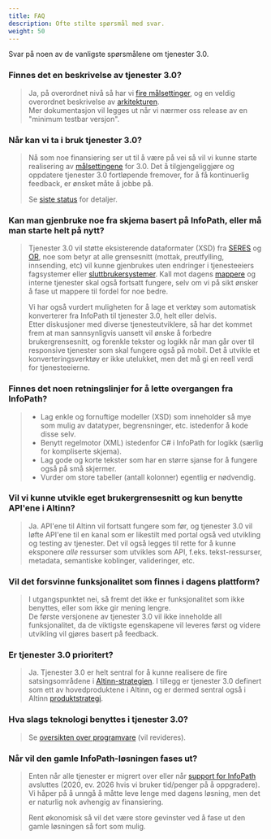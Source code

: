 ```yaml
---
title: FAQ
description: Ofte stilte spørsmål med svar.
weight: 50
---
```


Svar på noen av de vanligste spørsmålene om tjenester 3.0.


### Finnes det en beskrivelse av tjenester 3.0?

> Ja, på overordnet nivå så har vi [fire målsettinger](../goals), og en veldig overordnet beskrivelse av [arkitekturen](../architecture).  
> Mer dokumentasjon vil legges ut når vi nærmer oss release av en "minimum testbar versjon".


### Når kan vi ta i bruk tjenester 3.0?

> Nå som noe finansiering ser ut til å være på vei så vil vi kunne starte realisering av [målsettingene](../goals) for 3.0. 
> Det å tilgjengeliggjøre og oppdatere tjenester 3.0 fortløpende fremover, for å få kontinuerlig feedback, er ønsket måte å jobbe på.  
>
> Se [siste status](../status) for detaljer.


### Kan man gjenbruke noe fra skjema basert på InfoPath, eller må man starte helt på nytt?

> Tjenester 3.0 vil støtte eksisterende dataformater (XSD) fra [SERES](https://altinnett.brreg.no/no/SERES/) og [OR]((https://w2.brreg.no/oppgaveregisteret/spesifikasjon_etatsliste.jsp)),
> noe som betyr at alle grensesnitt (mottak, preutfylling, innsending, etc) vil kunne gjenbrukes uten
> endringer i tjenesteeiers fagsystemer eller [sluttbrukersystemer](https://altinnett.brreg.no/no/Sluttbrukersystemer/).
> Kall mot dagens [mappere](/docs/guides/tul/vedlegg/mappere/) og interne tjenester skal også fortsatt fungere, selv om vi på sikt ønsker å fase ut mappere til fordel for noe bedre.  
>
> Vi har også vurdert muligheten for å lage et verktøy som automatisk konverterer fra InfoPath til tjenester 3.0, helt eller delvis.  
> Etter diskusjoner med diverse tjenesteutviklere, så har det kommet frem at man sannsynligvis uansett vil ønske å forbedre brukergrensesnitt, og forenkle tekster og logikk når man går over til responsive
> tjenester som skal fungere også på mobil. Det å utvikle et konverteringsverktøy er ikke utelukket, men det må gi en reell verdi for tjenesteeierne.

### Finnes det noen retningslinjer for å lette overgangen fra InfoPath?

> - Lag enkle og fornuftige modeller (XSD) som inneholder så mye som mulig av datatyper, begrensninger, etc. istedenfor å kode disse selv.
> - Benytt regelmotor (XML) istedenfor C# i InfoPath for logikk (særlig for kompliserte skjema).
> - Lag gode og korte tekster som har en større sjanse for å fungere også på små skjermer.
> - Vurder om store tabeller (antall kolonner) egentlig er nødvendig.


### Vil vi kunne utvikle eget brukergrensesnitt og kun benytte API'ene i Altinn?

> Ja. API'ene til Altinn vil fortsatt fungere som før, og tjenester 3.0 vil løfte API'ene til en kanal som er likestilt med portal også ved utvikling og testing av tjenester.
> Det vil også legges til rette for å kunne eksponere *alle* ressurser som utvikles som API, f.eks. tekst-ressurser, metadata, semantiske koblinger, valideringer, etc.

### Vil det forsvinne funksjonalitet som finnes i dagens plattform?

> I utgangspunktet nei, så fremt det ikke er funksjonalitet som ikke benyttes, eller som ikke gir mening lengre.  
> De første versjonene av tjenester 3.0 vil ikke inneholde all funksjonalitet, da de viktigste egenskapene vil leveres først og videre utvikling vil gjøres basert på feedback.


### Er tjenester 3.0 prioritert?

> Ja. Tjenester 3.0 er helt sentral for å kunne realisere de fire satsingsområdene i [Altinn-strategien](https://altinnett.brreg.no/no/Altinn/Altinn-strategi/).
> I tillegg er tjenester 3.0 definert som ett av hovedproduktene i Altinn, og er dermed sentral også i Altinn [produktstrategi](https://altinnett.brreg.no/no/Altinn/Altinn-strategi/).  


### Hva slags teknologi benyttes i tjenester 3.0?

> Se [oversikten over programvare](../architecture#programvare) (vil revideres).


### Når vil den gamle InfoPath-løsningen fases ut?

> Enten når alle tjenester er migrert over eller når [support for InfoPath](https://support.microsoft.com/en-us/lifecycle/search/920) avsluttes (2020, ev. 2026 hvis vi bruker tid/penger på å oppgradere).  
> Vi håper på å unngå å måtte leve lenge med dagens løsning, men det er naturlig nok avhengig av finansiering.
> 
> Rent økonomisk så vil det være store gevinster ved å fase ut den gamle løsningen så fort som mulig.  

